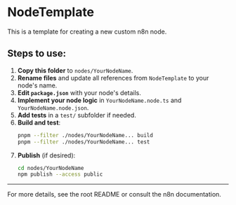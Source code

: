 # NodeTemplate

This is a template for creating a new custom n8n node.

## Steps to use:

1. **Copy this folder** to `nodes/YourNodeName`.
2. **Rename files** and update all references from `NodeTemplate` to your node's name.
3. **Edit `package.json`** with your node's details.
4. **Implement your node logic** in `YourNodeName.node.ts` and `YourNodeName.node.json`.
5. **Add tests** in a `test/` subfolder if needed.
6. **Build and test**:
   ```sh
   pnpm --filter ./nodes/YourNodeName... build
   pnpm --filter ./nodes/YourNodeName... test
   ```
7. **Publish** (if desired):
   ```sh
   cd nodes/YourNodeName
   npm publish --access public
   ```

---

For more details, see the root README or consult the n8n documentation. 
